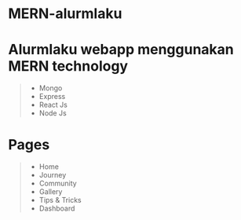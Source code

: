 # MERN-alurmlaku

# Alurmlaku webapp menggunakan MERN technology

> - Mongo
> - Express
> - React Js
> - Node Js

# Pages

> - Home
> - Journey
> - Community
> - Gallery
> - Tips & Tricks
> - Dashboard
